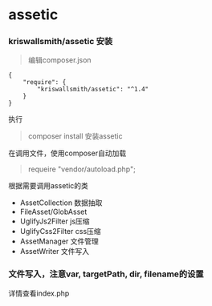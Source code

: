 # assetic

### kriswallsmith/assetic 安装
> 编辑composer.json
```
{
    "require": {
        "kriswallsmith/assetic": "^1.4"
    }
}
```
执行
> composer install 安装assetic

在调用文件，使用composer自动加载
> requeire "vendor/autoload.php";

根据需要调用assetic的类

- AssetCollection 数据抽取
- FileAsset/GlobAsset
- UglifyJs2Filter js压缩
- UglifyCss2Filter css压缩
- AssetManager 文件管理
- AssetWriter 文件写入

### 文件写入，注意var, targetPath, dir, filename的设置
详情查看index.php

